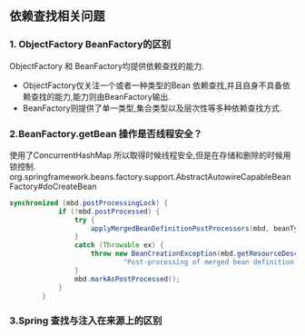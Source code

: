 ## **依赖查找相关问题**
### **1. ObjectFactory BeanFactory的区别**
  ObjectFactory 和 BeanFactory均提供依赖查找的能力.  
* ObjectFactory仅关注一个或者一种类型的Bean 依赖查找,并且自身不具备依赖查找的能力,能力则由BeanFactory输出.  
* BeanFactory则提供了单一类型,集合类型以及层次性等多种依赖查找方式.

### **2.BeanFactory.getBean 操作是否线程安全？**
使用了ConcurrentHashMap 所以取得时候线程安全,但是在存储和删除的时候用锁控制.
org.springframework.beans.factory.support.AbstractAutowireCapableBeanFactory#doCreateBean
```java
synchronized (mbd.postProcessingLock) {
			if (!mbd.postProcessed) {
				try {
					applyMergedBeanDefinitionPostProcessors(mbd, beanType, beanName);
				}
				catch (Throwable ex) {
					throw new BeanCreationException(mbd.getResourceDescription(), beanName,
							"Post-processing of merged bean definition failed", ex);
				}
				mbd.markAsPostProcessed();
			}
		}
```

### **3.Spring 查找与注入在来源上的区别**